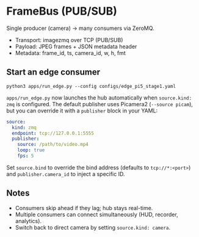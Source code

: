 # FrameBus (PUB/SUB)

Single producer (camera) → many consumers via ZeroMQ.

- Transport: imagezmq over TCP (PUB/SUB)
- Payload: JPEG frames + JSON metadata header
- Metadata: frame_id, ts, camera_id, w, h, fmt

## Start an edge consumer
```
python3 apps/run_edge.py --config configs/edge_pi5_stage1.yaml
```

`apps/run_edge.py` now launches the hub automatically when `source.kind: zmq` is
configured. The default publisher uses Picamera2 (`--source picam`), but you can
override it with a `publisher` block in your YAML:

```yaml
source:
  kind: zmq
  endpoint: tcp://127.0.0.1:5555
  publisher:
    source: /path/to/video.mp4
    loop: true
    fps: 5
```

Set `source.bind` to override the bind address (defaults to `tcp://*:<port>`)
and `publisher.camera_id` to inject a specific ID.

## Notes
- Consumers skip ahead if they lag; hub stays real-time.
- Multiple consumers can connect simultaneously (HUD, recorder, analytics).
- Switch back to direct camera by setting `source.kind: camera`.
